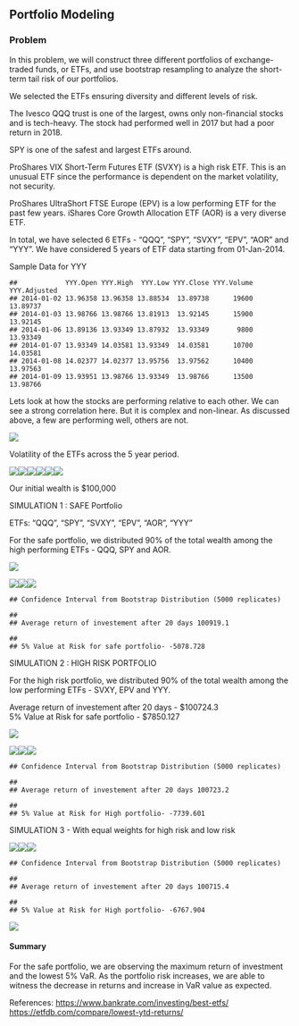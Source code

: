 

**Portfolio Modeling**
----------------------

### **Problem**

In this problem, we will construct three different portfolios of
exchange-traded funds, or ETFs, and use bootstrap resampling to analyze
the short-term tail risk of our portfolios.

We selected the ETFs ensuring diversity and different levels of risk.

The Ivesco QQQ trust is one of the largest, owns only non-financial
stocks and is tech-heavy. The stock had performed well in 2017 but had a
poor return in 2018.

SPY is one of the safest and largest ETFs around.

ProShares VIX Short-Term Futures ETF (SVXY) is a high risk ETF. This is
an unusual ETF since the performance is dependent on the market
volatility, not security.

ProShares UltraShort FTSE Europe (EPV) is a low performing ETF for the
past few years. iShares Core Growth Allocation ETF (AOR) is a very
diverse ETF.

In total, we have selected 6 ETFs - “QQQ”, “SPY”, “SVXY”, “EPV”, “AOR”
and “YYY”. We have considered 5 years of ETF data starting from
01-Jan-2014.

Sample Data for YYY

    ##            YYY.Open YYY.High  YYY.Low YYY.Close YYY.Volume YYY.Adjusted
    ## 2014-01-02 13.96358 13.96358 13.88534  13.89738      19600     13.89737
    ## 2014-01-03 13.98766 13.98766 13.81913  13.92145      15900     13.92145
    ## 2014-01-06 13.89136 13.93349 13.87932  13.93349       9800     13.93349
    ## 2014-01-07 13.93349 14.03581 13.93349  14.03581      10700     14.03581
    ## 2014-01-08 14.02377 14.02377 13.95756  13.97562      10400     13.97563
    ## 2014-01-09 13.93951 13.98766 13.93349  13.98766      13500     13.98766

Lets look at how the stocks are performing relative to each other. We
can see a strong correlation here. But it is complex and non-linear. As
discussed above, a few are performing well, others are not.

![](Final-Submission_files/figure-markdown_strict/unnamed-chunk-45-1.png)

Volatility of the ETFs across the 5 year period.

![](Final-Submission_files/figure-markdown_strict/unnamed-chunk-46-1.png)![](Final-Submission_files/figure-markdown_strict/unnamed-chunk-46-2.png)![](Final-Submission_files/figure-markdown_strict/unnamed-chunk-46-3.png)![](Final-Submission_files/figure-markdown_strict/unnamed-chunk-46-4.png)![](Final-Submission_files/figure-markdown_strict/unnamed-chunk-46-5.png)![](Final-Submission_files/figure-markdown_strict/unnamed-chunk-46-6.png)

Our initial wealth is $100,000

SIMULATION 1 : SAFE Portfolio

ETFs: “QQQ”, “SPY”, “SVXY”, “EPV”, “AOR”, “YYY”

For the safe portfolio, we distributed 90% of the total wealth among the
high performing ETFs - QQQ, SPY and AOR.

![](Final-Submission_files/figure-markdown_strict/unnamed-chunk-50-1.png)

![](Final-Submission_files/figure-markdown_strict/unnamed-chunk-51-1.png)![](Final-Submission_files/figure-markdown_strict/unnamed-chunk-51-2.png)![](Final-Submission_files/figure-markdown_strict/unnamed-chunk-51-3.png)

    ## Confidence Interval from Bootstrap Distribution (5000 replicates)

    ## 
    ## Average return of investement after 20 days 100919.1

    ## 
    ## 5% Value at Risk for safe portfolio- -5078.728

SIMULATION 2 : HIGH RISK PORTFOLIO

For the high risk portfolio, we distributed 90% of the total wealth
among the low performing ETFs - SVXY, EPV and YYY.

Average return of investement after 20 days - $100724.3  
5% Value at Risk for safe portfolio - $7850.127

![](Final-Submission_files/figure-markdown_strict/unnamed-chunk-54-1.png)

![](Final-Submission_files/figure-markdown_strict/unnamed-chunk-55-1.png)![](Final-Submission_files/figure-markdown_strict/unnamed-chunk-55-2.png)![](Final-Submission_files/figure-markdown_strict/unnamed-chunk-55-3.png)

    ## Confidence Interval from Bootstrap Distribution (5000 replicates)

    ## 
    ## Average return of investement after 20 days 100723.2

    ## 
    ## 5% Value at Risk for High portfolio- -7739.601

SIMULATION 3 - With equal weights for high risk and low risk

![](Final-Submission_files/figure-markdown_strict/unnamed-chunk-57-1.png)![](Final-Submission_files/figure-markdown_strict/unnamed-chunk-57-2.png)![](Final-Submission_files/figure-markdown_strict/unnamed-chunk-57-3.png)

    ## Confidence Interval from Bootstrap Distribution (5000 replicates)

    ## 
    ## Average return of investement after 20 days 100715.4

    ## 
    ## 5% Value at Risk for High portfolio- -6767.904

![](Final-Submission_files/figure-markdown_strict/unnamed-chunk-59-1.png)

#### **Summary**

For the safe portfolio, we are observing the maximum return of
investment and the lowest 5% VaR. As the portfolio risk increases, we
are able to witness the decrease in returns and increase in VaR value as
expected.

References:
<a href="https://www.bankrate.com/investing/best-etfs/" class="uri">https://www.bankrate.com/investing/best-etfs/</a>
<a href="https://etfdb.com/compare/lowest-ytd-returns/" class="uri">https://etfdb.com/compare/lowest-ytd-returns/</a>

